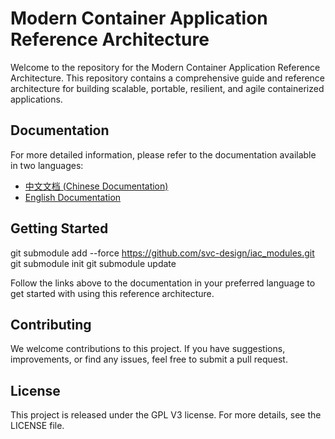 # Modern Container Application Reference Architecture

Welcome to the repository for the Modern Container Application Reference Architecture. This repository contains a comprehensive guide and reference architecture for building scalable, portable, resilient, and agile containerized applications.

## Documentation

For more detailed information, please refer to the documentation available in two languages:

- [中文文档 (Chinese Documentation)](docs/README_CN.md)
- [English Documentation](docs/README_EN.md)

## Getting Started

git submodule add --force https://github.com/svc-design/iac_modules.git
git submodule init
git submodule update

Follow the links above to the documentation in your preferred language to get started with using this reference architecture.

## Contributing

We welcome contributions to this project. If you have suggestions, improvements, or find any issues, feel free to submit a pull request.



## License

This project is released under the GPL V3 license. For more details, see the LICENSE file.
